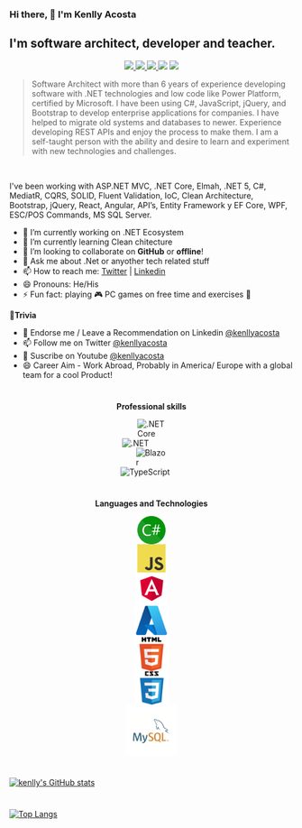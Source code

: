 ### Hi there, 👋 I'm Kenlly Acosta

## I'm software architect, developer and teacher.

<p align="center"> 
 <a href="https://twitter.com/kenllyacosta" alt="mukesh's twitter">
   <img src="https://img.shields.io/badge/-@kenllyacosta-%231DA1F2?style=flat-square&logo=twitter&logoColor=ffffff" />
 </a>
 <a href="https://github.com/kenllyacosta" alt="kenllyacosta's github">
   <img src="https://img.shields.io/badge/-@kenllyacosta-%23181717?style=flat-square&logo=github" />
 </a>
 <a href="https://www.linkedin.com/in/kenllyacosta" alt="kenllyacosta's linkedin">
   <img src="https://img.shields.io/badge/-kenllyacosta-blue?style=flat-square&logo=Linkedin&logoColor=white&link=https://www.linkedin.com/in/kenllyacosta" />
 </a> 
 <a>
   <img src="https://komarev.com/ghpvc/?username=kenllyacosta" />
 </a>
 <a>
   <img src="https://visitor-badge-reloaded.herokuapp.com/badge?page_id=kenllyacosta&color=00df00" />
 </a>
</p>

> Software Architect with more than 6 years of experience developing software with .NET technologies and low code
like Power Platform, certified by Microsoft. I have been using C#, JavaScript, jQuery, and Bootstrap to develop
enterprise applications for companies. I have helped to migrate old systems and databases to newer. Experience
developing REST APIs and enjoy the process to make them. I am a self-taught person with the ability and desire to
learn and experiment with new technologies and challenges.

 <br/>

I've been working with ASP.NET MVC, .NET Core, Elmah, .NET 5, C#, MediatR, CQRS, SOLID, Fluent Validation, IoC, Clean Architecture,
Bootstrap, jQuery, React, Angular, API’s, Entity Framework y EF Core, WPF, ESC/POS Commands, MS SQL Server.

- 🔭 I’m currently working on .NET Ecosystem
- 🌱 I’m currently learning Clean chitecture
- 👯 I’m looking to collaborate on **GitHub** or **offline**!
- 💬 Ask me about .Net or anyother tech related stuff
- 📫 How to reach me: [Twitter](https://twitter.com/KenllyAcosta) | [Linkedin](https://www.linkedin.com/in/kenllyacosta)
- 😄 Pronouns: He/His
- ⚡ Fun fact: playing 🎮 PC games on free time and exercises 🤣

🤔**Trivia**

* 🦸 Endorse me / Leave a Recommendation on Linkedin [@kenllyacosta](https://www.linkedin.com/in/kenllyacosta)
* 📫 Follow me on Twitter [@kenllyacosta](https://twitter.com/KenllyAcosta)
* 🧧 Suscribe on Youtube [@kenllyacosta](http://www.youtube.com/user/kenllyacosta?sub_confirmation=1)
* 😄 Career Aim - Work Abroad, Probably in America/ Europe with a global team for a cool Product!


#

<div align="center">
  <b>Professional skills</b>
</div>

<p>  
<img style="display: block; margin: auto; width:50px;" alt=".NET Core" src="https://camo.githubusercontent.com/9cc77120b80abcd6bfcdc8f426f3a58621e7b64cc40520ad14ab73c7835279b2/68747470733a2f2f75706c6f61642e77696b696d656469612e6f72672f77696b6970656469612f636f6d6d6f6e732f652f65652f2e4e45545f436f72655f4c6f676f2e737667">
  
  <img style="display: block; margin: auto; width:105px;" alt=".NET" src="https://camo.githubusercontent.com/89ee56e4197baad0b23efbc6b42d2f39a78c1af32628131ab6c2b03b251c321e/68747470733a2f2f7777772e766563746f726c6f676f2e7a6f6e652f6c6f676f732f646f746e65742f646f746e65742d617232312e737667">
  
  <img style="display: block; margin: auto; width:55px;" alt="Blazor" src="https://camo.githubusercontent.com/32632ef4e627daf84ab61f9ebb740aa1d0a8253dbb49763a9b75d1c68c38c73a/68747470733a2f2f75706c6f61642e77696b696d656469612e6f72672f77696b6970656469612f636f6d6d6f6e732f642f64302f426c617a6f722e706e67">
  
   <img style="display: block; margin: auto; width:110px;" alt="TypeScript" src="https://camo.githubusercontent.com/4c26b04cc5bd7e79be56db93623fba40f5bf1973dbb29750bde0c33bf59dce16/68747470733a2f2f7777772e766563746f726c6f676f2e7a6f6e652f6c6f676f732f747970657363726970746c616e672f747970657363726970746c616e672d617232312e737667">
</p>

#

<!-- 
[<img src="https://raw.githubusercontent.com/Raymo111/Raymo111/master/socials/linkedin.png" height="40em" align="center" alt="Follow Raymo111 on LinkedIn" title="Follow Raymo111 on LinkedIn"/>](https://linkedin.com/in/Raymo111)
[<img src="https://raw.githubusercontent.com/Raymo111/Raymo111/master/socials/twitter.svg" height="40em" align="center" alt="Follow Raym0111 on Twitter" title="Follow Raymo111 on Twitter"/>](https://twitter.com/Raym0111)
[<img src="https://raw.githubusercontent.com/Raymo111/Raymo111/master/socials/instagram.svg" height="40em" align="center" alt="Follow Raymo111 on Instagram" title="Follow Raymo111 on Instagram"/>](https://instagram.com/Raymo111)
-->

<div align="center">
  <b>Languages and Technologies</b>
</div>

<p>
<img style="display: block; margin: auto; width:50px;" alt="C#" src="https://raw.githubusercontent.com/github/explore/80688e429a7d4ef2fca1e82350fe8e3517d3494d/topics/csharp/csharp.png">

  <img style="display: block; margin: auto; width:50px;" alt="JS" src="https://raw.githubusercontent.com/github/explore/80688e429a7d4ef2fca1e82350fe8e3517d3494d/topics/javascript/javascript.png">
  
<img style="display: block; margin: auto; width:55px;" alt="Angular" src="https://raw.githubusercontent.com/github/explore/80688e429a7d4ef2fca1e82350fe8e3517d3494d/topics/angular/angular.png">
  
  <img style="display: block; margin: auto; width:60px;" alt="Azure" src="https://raw.githubusercontent.com/github/explore/80688e429a7d4ef2fca1e82350fe8e3517d3494d/topics/azure/azure.png">
  
  <img style="display: block; margin: auto; width:60px;" alt="HTML" src="https://raw.githubusercontent.com/github/explore/80688e429a7d4ef2fca1e82350fe8e3517d3494d/topics/html/html.png">
  
  <img style="display: block; margin: auto; width:60px;" alt="CSS3" src="https://raw.githubusercontent.com/github/explore/80688e429a7d4ef2fca1e82350fe8e3517d3494d/topics/css/css.png">
  
   <img style="display: block; margin: auto; width:90px;" alt="MySql" src="https://raw.githubusercontent.com/github/explore/80688e429a7d4ef2fca1e82350fe8e3517d3494d/topics/mysql/mysql.png">
</p>

#
[![kenlly's GitHub stats](https://github-readme-stats.vercel.app/api?username=kenllyacosta&show_icons=true&theme=buefy)](https://github.com/kenllyacosta/github-readme-stats)
#
[![Top Langs](https://github-readme-stats.vercel.app/api/top-langs/?username=kenllyacosta&layout=compact)](https://github.com/kenllyacosta/github-readme-stats)

<!--
#
![Metrics](https://metrics.lecoq.io/kenllyacosta?template=classic&base.header=0&gists=1&lines=1&config.timezone=America%2FToronto)
-->

